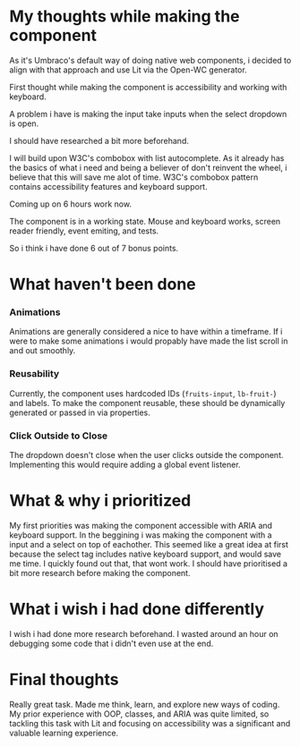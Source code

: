 # My thoughts while making the component

As it's Umbraco's default way of doing native web components, i decided to align with that approach and use Lit via the Open-WC generator.

First thought while making the component is accessibility and working with keyboard.

A problem i have is making the input take inputs when the select dropdown is open.

I should have researched a bit more beforehand.

I will build upon W3C's combobox with list autocomplete. As it already has the basics of what i need and being a believer of don't reinvent the wheel, i believe that this will save me alot of time. W3C's combobox pattern contains accessibility features and keyboard support.

Coming up on 6 hours work now.

The component is in a working state. Mouse and keyboard works, screen reader friendly, event emiting, and tests.

So i think i have done 6 out of 7 bonus points.

# What haven't been done

### Animations

Animations are generally considered a nice to have within a timeframe.
If i were to make some animations i would propably have made the list scroll in and out smoothly.

### Reusability

Currently, the component uses hardcoded IDs (`fruits-input`, `lb-fruit-`) and labels. To make the component reusable, these should be dynamically generated or passed in via properties.

### Click Outside to Close

The dropdown doesn't close when the user clicks outside the component. Implementing this would require adding a global event listener.

# What & why i prioritized

My first priorities was making the component accessible with ARIA and keyboard support.
In the beggining i was making the component with a input and a select on top of eachother.
This seemed like a great idea at first because the select tag includes native keyboard support, and would save me time.
I quickly found out that, that wont work.
I should have prioritised a bit more research before making the component.

# What i wish i had done differently

I wish i had done more research beforehand. I wasted around an hour on debugging some code that i didn't even use at the end.

# Final thoughts

Really great task. Made me think, learn, and explore new ways of coding. My prior experience with OOP, classes, and ARIA was quite limited, so tackling this task with Lit and focusing on accessibility was a significant and valuable learning experience.
